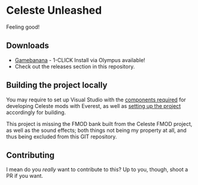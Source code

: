 # Celeste Unleashed

Feeling good!

## Downloads

- [Gamebanana](https://gamebanana.com/mods/335986) - 1-CLICK Install via Olympus available!
- Check out the releases section in this repository.

## Building the project locally

You may require to set up Visual Studio with the [components required](https://cdn.discordapp.com/attachments/445236692136230943/698269484653215844/celeste.vsconfig) for developing Celeste mods with Everest, as well as [setting up the project](https://github.com/EverestAPI/Resources/wiki/Your-First-Code-Mod#project-setup) accordingly for building.

This project is missing the FMOD bank built from the Celeste FMOD project, as well as the sound effects; both things not being my property at all, and thus being excluded from this GIT repository.

## Contributing

I mean do you _really_ want to contribute to this? Up to you, though, shoot a PR if you want.
